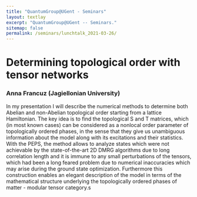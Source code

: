 ```yaml
---
title: "QuantumGroup@UGent - Seminars"
layout: textlay
excerpt: "QuantumGroup@UGent -- Seminars."
sitemap: false
permalink: /seminars/lunchtalk_2021-03-26/
---
```


# Determining topological order with tensor networks
### Anna Francuz (Jagiellonian University)
In my presentation I will describe the numerical methods to determine both Abelian and non-Abelian topological order starting from a lattice Hamiltonian. The key idea is to find the topological S and T matrices, which (in most known cases) can be considered as a nonlocal order parameter of topologically ordered phases, in the sense that they give us unambiguous information about the model along with its excitations and their statistics.  With the PEPS, the method allows to analyze states which were not achievable by the state-of-the-art 2D DMRG algorithms due to long correlation length and it is immune to any small perturbations of the tensors, which had been a long feared problem due to numerical inaccuracies which may arise during the ground state optimization. Furthermore this construction enables an elegant description of the model in terms of the mathematical structure underlying the topologically ordered phases of matter - modular tensor category.s
